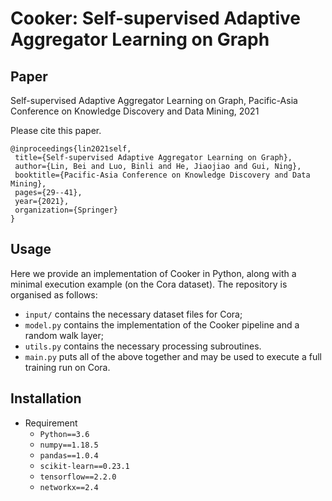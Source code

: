 # Cooker: Self-supervised Adaptive Aggregator Learning on Graph

## Paper

   Self-supervised Adaptive Aggregator Learning on Graph, Pacific-Asia Conference on Knowledge Discovery and Data Mining, 2021
   
   Please cite this paper. 
   
 ```
 @inproceedings{lin2021self,
  title={Self-supervised Adaptive Aggregator Learning on Graph},
  author={Lin, Bei and Luo, Binli and He, Jiaojiao and Gui, Ning},
  booktitle={Pacific-Asia Conference on Knowledge Discovery and Data Mining},
  pages={29--41},
  year={2021},
  organization={Springer}
}
```
## Usage
Here we provide an implementation of Cooker in Python, along with a minimal execution example (on the Cora dataset). The repository is organised as follows:
- `input/` contains the necessary dataset files for Cora;
- `model.py` contains the implementation of the Cooker pipeline and a random walk layer;
- `utils.py` contains the necessary processing subroutines.
- `main.py` puts all of the above together and may be used to execute a full training run on Cora.

## Installation
+ Requirement
    + `Python==3.6`
    + `numpy==1.18.5`
    + `pandas==1.0.4`
    + `scikit-learn==0.23.1`
    + `tensorflow==2.2.0`
    + `networkx==2.4`
